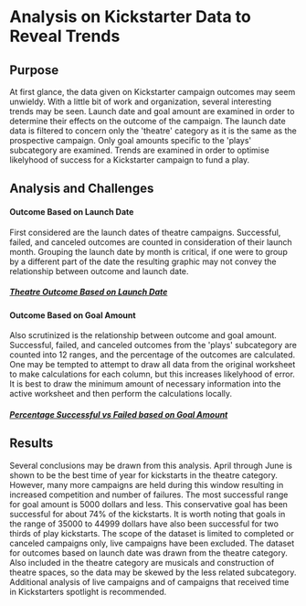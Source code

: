 # Analysis on Kickstarter Data to Reveal Trends
## Purpose
   At first glance, the data given on Kickstarter campaign outcomes may seem unwieldy. With a little bit of work and organization, several interesting trends may be seen. Launch date and goal amount are examined in order to determine their effects on the outcome of the campaign. The launch date data is filtered to concern only the 'theatre' category as it is the same as the prospective campaign. Only goal amounts specific to the 'plays' subcategory are examined. Trends are examined in order to optimise likelyhood of success for a Kickstarter campaign to fund a play. 
## Analysis and Challenges
   #### Outcome Based on Launch Date
   First considered are the launch dates of theatre campaigns. Successful, failed, and canceled outcomes are counted in consideration of their launch month. Grouping the launch date by month is critical, if one were to group by a different part of the date the resulting graphic may not convey the relationship between outcome and launch date. 
   ##### [Theatre Outcome Based on Launch Date](https://github.com/SamuelBerryProgramming/kickstarter-analysis/blob/master/Resources/Theater_Outcomes_vs_Launch.png)
   #### Outcome Based on Goal Amount
   Also scrutinized is the relationship between outcome and goal amount. Successful, failed, and canceled outcomes from the 'plays' subcategory are counted into 12 ranges, and the percentage of the outcomes are calculated. One may be tempted to attempt to draw all data from the original worksheet to make calculations for each column, but this increases likelyhood of error. It is best to draw the minimum amount of necessary information into the active worksheet and then perform the calculations locally. 
   ##### [Percentage Successful vs Failed based on Goal Amount](https://github.com/SamuelBerryProgramming/kickstarter-analysis/blob/master/Resources/Outcomes_vs_Goals.png)
   
## Results
   Several conclusions may be drawn from this analysis. April through June is shown to be the best time of year for kickstarts in the theatre category. However, many more campaigns are held during this window resulting in increased competition and number of failures. The most successful range for goal amount is 5000 dollars and less. This conservative goal has been successful for about 74% of the kickstarts. It is worth noting that goals in the range of 35000 to 44999 dollars have also been successful for two thirds of play kickstarts. The scope of the dataset is limited to completed or canceled campaigns only, live campaigns have been excluded. The dataset for outcomes based on launch date was drawn from the theatre category. Also included in the theatre category are musicals and construction of theatre spaces, so the data may be skewed by the less related subcategory. Additional analysis of live campaigns and of campaigns that received time in Kickstarters spotlight is recommended. 
